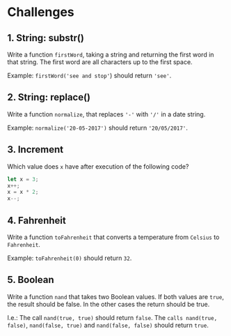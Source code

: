 # Challenges

## 1. String: substr()

Write a function `firstWord`, taking a string and returning the first word in that string. The first word are all characters up to the first space.

Example: `firstWord('see and stop'`) should return `'see'`.

## 2. String: replace()

Write a function `normalize`, that replaces `'-'` with `'/'` in a date string.

Example: `normalize('20-05-2017')` should return `'20/05/2017'`.

## 3. Increment

Which value does `x` have after execution of the following code?

```javascript
let x = 3;
x++;
x = x * 2;
x--;
```

## 4. Fahrenheit

Write a function `toFahrenheit` that converts a temperature from `Celsius` to `Fahrenheit`.

Example: `toFahrenheit(0)` should return `32`.

## 5. Boolean

Write a function `nand` that takes two Boolean values. If both values are `true`, the result should be false. In the other cases the return should be true.

I.e.: The call `nand(true, true)` should return `false`. The `calls nand(true, false)`, `nand(false, true)` and `nand(false, false)` should return `true`.
